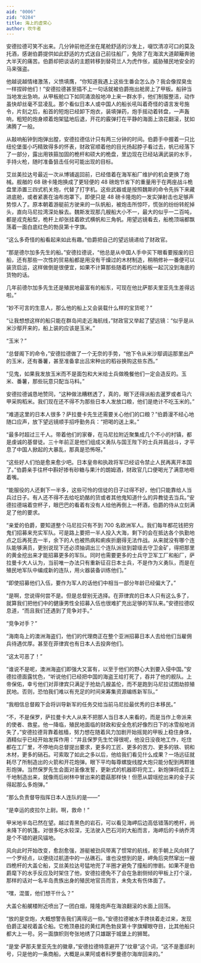 ```yaml
---
aid: "0006"
zid: "0284"
title: 海上的虚荣心
author: 吹牛者
---
```


安德拉德可笑不出来。几分钟前他还坐在尾舱舒适的沙发上，啜饮清凉可口的莫及托酒，感谢伯爵提供如此舒适的方式送自己前往船厂，免除了在海滨大道颠簸奔驰大半天的痛苦。伯爵却把谈话的主题转移到替荷兰人为虎作伥，威胁殖民地安全的马来强盗。

他越说越情绪激荡，义愤填膺，“你知道我遇上这些生番会怎么办？我会像捏臭虫一样捏碎他们！”安德拉德甚至插不上一句话就被伯爵拖出舱房上了甲板。船钟当当地发出急响，从甲板舱口下如同涌浪般地冲上来一群水手，他们制服整洁，动作虽快却丝毫不显凌乱。那个看似日本人或中国人的船长吼叫着奇怪的语言发号施令，片刻之后，船首的短炮已经卸下炮衣，装填弹药，炮手摇动着转盘，一声轰响，粗短的炮身顺着炮架猛地后退，开花的霰弹打在平静的海面上浪花翻滚，犹如沸腾了一般。

从敲响船钟到炮弹出膛，安德拉德估计只有两三分钟的时间。伯爵手中握着一只比纽伦堡蛋小巧精致得多的怀表，财政官顺着他的目光扬起脖子看过去，帆已经落下了一部分，露出用铁箍加固的桅杆和硕大的桅盘，里边现在已经站满武装的水手，手持火枪，随时准备狙击任何可能出现的目标。

艾丝美拉达号最近一次从博铺返回前，已经借着在海军船厂维护的机会更换了炮械。舰艏的 68 磅卡隆炮换成了更轻便的 48 磅炮节省下的重量用于在两座战斗桅盘里添置三四式机关炮，代替了打字机。这些武器或是按照魏斯的命令先拆下来藏进底舱，或者紧裹在油布炮罩下。即便只是 48 磅卡隆炮的一发实弹射击也足够声势惊人了。原本朝着游艇前方驶来的一队帆船，被炮击所惊吓，慌张的纷纷转舵掉头，直向马尼拉湾深处躲去。魏斯发现那几艘船大小不一，最大的似乎一二百吨，都是戎克船型，桅杆上却张挂着欧式横帆和三角帆。用望远镜看去，船桅顶端都飘荡着一面白底红色的勃艮第十字旗。

“这么多奇怪的船看起来如此有趣。”伯爵把自己的望远镜递给了财政官。

“那是德尔加多先生的船。”安德拉德说，“他总是从中国人手中买下眼看要报废的旧船，还有那些一次性的贸易船都是用没有干燥过的木材制造，稍稍修补一番便可以装货启运，这样做倒是很便宜，如果不计算那些随着朽烂的船板一起沉没到海底的货物的话。

几年前德尔加多先生还是殖民地最富有的船东，可现在他比萨那夫里亚先生差得远啦。”

“妙不可言的生意人，那么他的船上又会装载什么样的宝货呢？”

“让我想想这样的船只能在群岛间走近海航线，”财政官又举起了望远镜：“似乎是从米沙鄢开来的，船上装的应该是玉米。”

“玉米？”

“总督阁下的命令，”安德拉德做了一个无奈的手势，“他下令从米沙鄢调运那里出产的玉米，还有番薯，甚至准备拿出吕宋种出的稻谷换购这些东西。”

“见鬼，如果我发放玉米而不是面包和大米给士兵做晚餐他们一定会造反的。玉米、番薯，那些玩意只配当马料。”

安德拉德诚恳地赞同，“这种做法糟糕透了，真的，眼下还得派船去暹罗或者马六甲采购稻米。我们现在还不得不为那些日本人发放口粮，他们是绝计不吃玉米的。”

“难道这里的日本人很多？萨拉曼卡先生还需要关心他们的口粮？”伯爵漫不经心地随口应声，放下望远镜顺手招呼勤务兵：“把喝的送上来。”

“最多时超过三千人。带着他们的家眷，在马尼拉附近聚集成几个不小的村镇，都是虔诚的基督徒。三十年前正是他们组成义勇队与国王陛下的士兵并肩战斗，才平息了中国人掀起的大暴乱，那真是恐怖呀。”

“这些好人们怕是愈来愈少吧。日本皇帝和执政将军已经诏令禁止人民再离开本国了。”伯爵亲手往杯中斟好掺有砂糖与果汁的朗姆酒，财政官几口便喝光了满意地咂着嘴。

“能服役的人还剩下一半多，这些可怜的信徒的日子过得不好，他们只能靠给人当兵过日子。有人还不得不去给吃奶酪的货或者其他鬼知道什么的异教徒去当兵。”安德拉德端着空杯子，眼巴巴的看着有没有人给他再倒上一杯酒，伯爵的侍从立刻满足了他的要求。

“亲爱的伯爵，要知道整个马尼拉只有不到 700 名欧洲军人。我们每年都花钱把穷鬼们招募来充实军队。可是路上要把一半人投入大海，剩下的会在抵达各个执勤地点之后再死去一半，余下的人也被热病和痢疾折磨得无法作战。从来就没有哪个连队能够满员，更别说现下还必须抽调出三个连队派驻到碧瑶去守卫金矿，得把那里的黄金挖出来才能招募更多的军队。同时也需要更多的士兵守卫军工厂和船厂，萨拉曼卡大人认为，当前唯一办法只有重新征召日本士兵，不是作为义勇队，而是在殖民地军队中编成新的连队，用火器装备训练他们。”

“即使招募他们入伍，要作为军人的话他们中相当一部分年龄已经偏大了。”

“是啊，您说得何尝不是。但是总督别无选择。在菲律宾的日本人只有这么多了，就算我们把他们中的健康男性全招募入伍也很难扩充出足够的军队来。”安德拉德叹息道，“而且我们还遇到了竞争对手。”

“竞争对手？”

“海南岛上的澳洲海盗们，他们的代理商正在整个亚洲招募日本人去给他们当雇佣兵待遇优厚。甚至在菲律宾也有日本人去投奔他们。

“这太可恶了！”

“谁说不是呢，澳洲海盗们即强大又富有，以至于他们的野心大到要入侵中国。”安德拉德面露忧色，“听说他们已经把中国的海盗王给打死了，吞并了他的舰队。上帝保佑，幸亏他们对菲律宾只满足于抢劫几艘盖伦，而不是跑到马尼拉试图劫掠殖民地。否则，恐怕我们难以有充足的时间来筹集资源编练新军队。”

“我相信总督殿下会将训导新军的任务交给当前马尼拉最优秀的日本移民。”

“不，不是保罗，萨拉曼卡大人从来不把那人当日本人来看的，而是当作上帝派来的使者、救星。他一降临，殖民地面临的财政和安全危机好像烈日下的冰雪般地消失了，”安德拉德背靠着舷樯，努力想在随着风力加剧开始摇晃的甲板上稳住身体，酒精似乎已经开始发挥作用：“并且保罗先生忙得很呢，他没日没夜地工作，吃住都在工厂里，不停地向总督提出要求，更多的工匠、更多的苦力、更多的铁、铜和木材，更多的硝石。可索取了如此之多以后，他给我们看见什么成果？一场远征就耗尽了所制造出的火箭和开花炮弹。眼下平均每尊螺旋线膛大炮只能分配到两颗锥形炮弹。当然保罗先生会面对圣像发誓，更新式的机器即将完工，新炮弹将成百上千地制造出来，就像雨后树林中冒出来的蘑菇那样快！但愿从碧瑶挖出来的金子买得起那么多炮弹。”

“那么负责督导指挥日本人连队的是——”

“是幸运的皮拉尔上尉。啊，救命！”

甲米地半岛已然在望。越过青黑色的岩石，可以看见海岬后边高低错落的桅杆，尚未降下的帆篷。对很多吃水较深，无法驶入巴石河的大船而言，海岬后的卡纳乔湾是个不错的避风锚地。

风向此时开始改变，愈刮愈强，游艇被劲风带离了惯常的航线，舵手朝上风向转了一个罗经点，以便绕过航道中的一丛礁石。谁也没想到的是，岬角后突然窜出一艘四桅杆的大盖仑船，艾丝美拉达号猛地兜了半圈才避免了撞船的惨剧。如果不是伯爵麾下的水手反应及时架住了他，安德拉德免不了会在急剧侧倾的甲板上打个滚，那样的话对一名半岛贵族出身的殖民地官员而言，未免太有伤体面了。

“嘿，混蛋，他们想干什么？”

大盖仑船艉楼附近喷出了一团白烟，隆隆炮声在海浪翻滚的水面上回荡。

“放的是空炮，大概想警告我们离得远一些。”安德拉德被水手搀扶着走过来，发现伯爵正凝视着盖仑船。它桅顶悬挂的黄红两色勃艮第十字旗耀眼夺目，比其他船只都大上一号。另一面旗帜则夸张地绣了只雄踞于城堡上的狮鹫。

“是堂·萨那夫里亚先生的徽章，”安德拉德特意避开了“纹章”这个词，“这不是墨邱利号，只是他的一条商船，大概是从果阿或者科罗曼德尔海岸回来的。”
